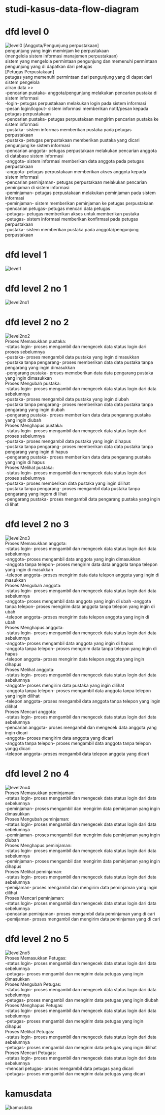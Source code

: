 # studi-kasus-data-flow-diagram
# dfd level 0
![level0](img/Ripa.jpg)
[Anggota/Pengunjung perpustakaan]<br>
pengunjung yang ingin meminjam ke perpustakaan<br>
(mengelola sistem informasi manajemen perpustakaan)<br>
sistem yang mengelola permintaan pengunjung dan memenuhi permintaan pengunjung yang di dapatkan dari petugas<br>
[Petugas Perpustakaan]<br>
petugas yang memenuhi permintaan dari pengunjung yang di dapat dari sistem pengelola<br>
aliran data >><br>
-pencarian pustaka- anggota/pengunjung melakukan pencarian pustaka di sistem informasi<br>
-login- petugas perpustakaan melakukan login pada sistem informasi<br>
-pesan login/logout- sistem informasi memberikan notif/pesan kepada petugas perpustakaan<br>
-pencarian pustaka- petugas perpustakaan mengirim pencarian pustaka ke sistem informasi<br>
-pustaka- sistem informas memberikan pustaka pada petugas perpustakaan<br>
-pustaka- petugas perpustakaan memberikan pustaka yang dicari pengunjung ke sistem informasi<br>
-pencarian anggota- petugas perpustakaan melakukan pencarian anggota di database sistem informasi<br>
-anggota- sistem informasi memberikan data anggota pada petugas perpustakaan<br>
-anggota- petugas perpustakaan memberikan akses anggota kepada sistem informasi<br>
-pencarian peminjaman- petugas perpustakaan melakukan pencarian peminjaman di sistem informasi<br>
-peminjaman- petugas perpustakaan melakukan peminjaman pada sistem informasi<br>
-peminjaman- sistem memberikan peminjaman ke petugas perpustakaan<br>
-pencarian petugas- petugas mencari data petugas<br>
-petugas- petugas memberikan akses untuk memberikan pustaka<br>
-petugas- sistem informasi memberikan konfirmasi pada petugas perpustakaan<br>
-pustaka- sistem memberikan pustaka pada anggota/pengunjung perpustakaan<br>

# dfd level 1
![level1](img/Rip.jpg)

# dfd level 2 no 1
![level2no1](img/ke-1-lvl-2.jpg)

# dfd level 2 no 2
![level2no2](img/ke-2.jpeg)
<br>Proses Memasukkan pustaka:<br>
-status login- proses mengambil dan mengecek data status login dari proses sebelumnya<br>
-pustaka- proses mengambil data pustaka yang ingin dimasukkan<br>
-pustaka tanpa pengarang- proses memberikan data data pustaka tanpa pengarang yang ingin dimasukkan<br>
-pengarang pustaka- proses memeberikan data data pengarang pustaka yang ingin dimasukkan<br>
Proses Mengubah pustaka:<br>
-status login- proses mengambil dan mengecek data status login dari data sebelumnya<br>
-pustaka- proses mengambil data pustaka yang ingin diubah<br>
-pustaka tanpa pengarang- proses memberikan data data pustaka tanpa pengarang yang ingin diubah<br>
-pengarang pustaka- proses memberikan data data pengarang pustaka yang ingin diubah<br>
Proses Menghapus pustaka:<br>
-status login- proses mengambil dan mengecek data status login dari proses sebelumnya<br>
-pustaka- proses mengambil data pustaka yang ingin dihapus<br>
-pustaka tanpa pengarang- proses memberikan data data pustaka tanpa pengarang yang ingin di hapus<br>
-pengarang pustaka- proses memberikan data data pengarang pustaka yang ingin di hapus<br>
Proses Melihat pustaka:<br>
-status login- proses mengambil dan mengecek data status login dari proses sebelumnya<br>
-pustaka- proses memberikan data pustaka yang ingin dilihat<br>
-pustaka tanpa pengarang- proses mengambil data pustaka tanpa pengarang yang ingom di lihat<br>
-pengarang pustaka- proses mengambil data pengarang pustaka yang ingin di lihat<br>

# dfd level 2 no 3
![level2no3](img/ke-3.jpeg)
<br>Proses Memasukkan anggota:<br>
-status login- proses mengambil dan mengecek data status login dari data sebelumnya<br>
-anggota- proses mengambil data anggota yang ingin dimasukkan<br>
-anggota tanpa telepon- proses mengirim data data anggota tanpa telepon yang ingin di masukkan<br>
-telepon anggota- proses mengirim data data telepon anggota yang ingin di masukkan<br>
Proses Mengubah anggota:<br>
-status login- proses mengambil dan mengecek data status login dari data sebelumnya<br>
-anggota- proses mengambil data anggota yang ingin di ubah
-anggota tanpa telepon- proses mengirim data anggota tanpa telepon yang ingin di ubah<br>
-telepon anggota- proses mengirim data telepon anggota yang ingin di ubah<br>
Proses Menghapus anggota:<br>
-status login- proses mengambil dan mengecek data status login dari data sebelumnya<br>
-anggota- proses mengambil data anggota yang ingin di hapus<br>
-anggota tanpa telepon- proses mengirim data tanpa telepon yang ingin di hapus<br>
-telepon anggota- proses mengirim data telepon anggota yang ingin dihapus<br>
Proses Melihat anggota:<br>
-status login- proses mengambil dan mengecek data status login dari data sebelumnya<br>
-anggota- proses mengirim data pustaka yang ingin dilihat<br>
-anggota tanpa telepon- proses mengambil data anggota tanpa telepon yang ingin dilihat<br>
-telepon anggota- proses mengambil data anggota tanpa telepon yang ingin dilihat<br>
Proses Mencari anggota:<br>
-status login- proses mengambil dan mengecek data status login dari data sebelumnya<br>
-pencarian anggota- proses mengambil dan mengecek data anggota yang ingin dicari<br>
-anggota- proses mengirim data anggota yang dicari<br>
-anggota tanpa telepon- proses mengambil data anggota tanpa telepon yangg dicari<br>
-telepon anggota- proses mengambil data telepon anggota yang dicari<br>


# dfd level 2 no 4
![level2no4](img/baru.jpeg)
<br>Proses Memasukkan peminjaman:<br>
-status login- proses mengambil dan mengecek data status login dari data sebelumnya<br>
-peminjaman- proses mengambil dan mengirim data peminjaman yang ingin dimasukkan<br>
Proses Mengubah peminjaman:<br>
-status login- proses mengambil dan mengecek data status login dari data sebelumnya<br>
-peminjaman- proses mengambil dan mengirim data peminjaman yang ingin diubah<br>
Proses Menghapus peminjaman:<br>
-status login- proses mengambil dan mengecek data status login dari data sebelumnya<br>
-peminjaman- proses mengambil dan mengirim data peminjaman yang ingin dihapus<br>
Proses Melihat peminjaman:<br>
-status login- proses mengambil dan mengecek data status login dari data sebelumnya<br>
-pemijaman- proses mengambil dan mengirim data peminjaman yang ingin dilihat<br>
Proses Mencari peminjaman:<br>
-status login- proses mengambil dan mengecek data status login dari data sebelumnya<br>
-pencarian peminjaman- proses mengambil data peminjaman yang di cari<br>
-pemijaman- proses mengambil dan mengirim data peminjaman yang di cari<br>

# dfd level 2 no 5
![level2no5](img/petugas.jpeg)
<br>Proses Memasukkan Petugas:<br>
-status login- proses mengambil dan mengecek data status login dari data sebelumnya<br>
-petugas- proses mengambil dan mengirim data petugas yang ingin dimasukkan<br>
Proses Mengubah Petugas:<br>
-status login- proses mengambil dan mengecek data status login dari data sebelumnya<br>
-petugas- proses mengambil dan mengirim data petugas yang ingin diubah<br>
Proses Menghapus Petugas:<br>
-status login- proses mengambil dan mengecek data status login dari data sebelumnya<br>
-petugas- proses mengambil dan mengirim data petugas yang ingin dihapus<br>
Proses Melihat Petugas:<br>
-status login- proses mengambil dan mengecek data status login dari data sebelumnya<br>
-petugas- proses mengambil dan mengirim data petugas yang ingin dilihat<br>
Proses Mencari Petugas:<br>
-status login- proses mengambil dan mengecek data status login dari data sebelumnya<br>
-mencari petugas- proses mengambil data petugas yang dicari<br>
-petugas- proses mengambil dan mengirim data petugas yang dicari<br>

# kamusdata
![kamusdata](img/kamusdataasli.jpeg) 